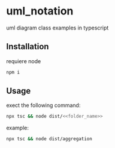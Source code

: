 # uml_notation
uml diagram class examples in typescript

## Installation

requiere node

```bash
npm i
```

## Usage

exect the following command:
```bash
npx tsc && node dist/<<folder_name>>
```
example:
```bash
npx tsc && node dist/aggregation
```
